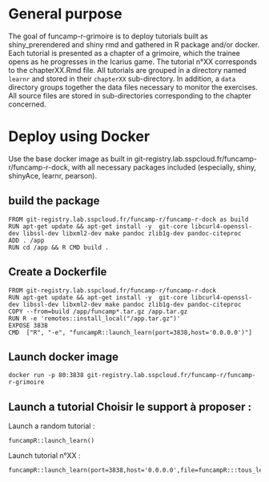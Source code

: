 
# General purpose

<!-- badges: start -->
<!-- badges: end -->

The goal of funcamp-r-grimoire is to deploy tutorials built as shiny_prerendered and shiny rmd and gathered in R package and/or docker. Each tutorial is presented as a chapter of a grimoire, which the trainee opens as he progresses in the Icarius game. The tutorial n°XX corresponds to the chapterXX.Rmd file. All tutorials are grouped in a directory named `learnr` and stored in their `chapterXX` sub-directory. In addition, a `data` directory groups together the data files necessary to monitor the exercises. All source files are stored in sub-directories corresponding to the chapter concerned.

# Deploy using Docker

Use the base docker image as built in git-registry.lab.sspcloud.fr/funcamp-r/funcamp-r-dock, with all necessary packages included (especially, shiny, shinyAce, learnr, pearson).

## build the package

```{txt}
FROM git-registry.lab.sspcloud.fr/funcamp-r/funcamp-r-dock as build  
RUN apt-get update && apt-get install -y  git-core libcurl4-openssl-dev libssl-dev libxml2-dev make pandoc zlib1g-dev pandoc-citeproc
ADD . /app
RUN cd /app && R CMD build .
```

## Create a Dockerfile

```{txt}
FROM git-registry.lab.sspcloud.fr/funcamp-r/funcamp-r-dock
RUN apt-get update && apt-get install -y  git-core libcurl4-openssl-dev libssl-dev libxml2-dev make pandoc zlib1g-dev pandoc-citeproc
COPY --from=build /app/funcamp*.tar.gz /app.tar.gz
RUN R -e 'remotes::install_local("/app.tar.gz")'
EXPOSE 3838
CMD  ["R", "-e", "funcampR::launch_learn(port=3838,host='0.0.0.0')"]
```


## Launch docker image

```{txt}
docker run -p 80:3838 git-registry.lab.sspcloud.fr/funcamp-r/funcamp-r-grimoire
```

## Launch a tutorial Choisir le support à proposer :

Launch a random tutorial :

```
funcampR::launch_learn()
```

Launch tutorial n°XX :

```
funcampR::launch_learn(port=3838,host='0.0.0.0',file=funcampR:::tous_les_programmes('chapitreXX.Rmd'))
```
